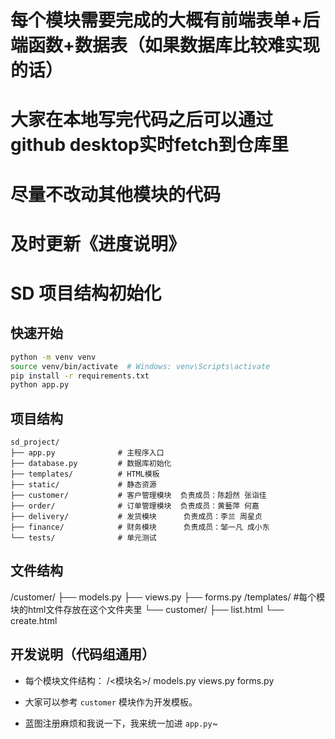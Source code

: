 # 每个模块需要完成的大概有前端表单+后端函数+数据表（如果数据库比较难实现的话）
# 大家在本地写完代码之后可以通过github desktop实时fetch到仓库里
# 尽量不改动其他模块的代码
# 及时更新《进度说明》
# SD 项目结构初始化

## 快速开始

```bash
python -m venv venv
source venv/bin/activate  # Windows: venv\Scripts\activate
pip install -r requirements.txt
python app.py
```

## 项目结构

```
sd_project/
├── app.py              # 主程序入口
├── database.py         # 数据库初始化
├── templates/          # HTML模板
├── static/             # 静态资源
├── customer/           # 客户管理模块  负责成员：陈超然 张诣佳
├── order/              # 订单管理模块  负责成员：黄藝萍 何嘉
├── delivery/           # 发货模块      负责成员：李兰 周星贞
├── finance/            # 财务模块      负责成员：邹一凡 成小东
└── tests/              # 单元测试
```
## 文件结构
/customer/
    ├── models.py
    ├── views.py
    ├── forms.py
/templates/             #每个模块的html文件存放在这个文件夹里
    └── customer/
        ├── list.html
        └── create.html

## 开发说明（代码组通用）

- 每个模块文件结构：
  /<模块名>/
      models.py
      views.py
      forms.py

- 大家可以参考 `customer` 模块作为开发模板。
- 蓝图注册麻烦和我说一下，我来统一加进 `app.py`~

